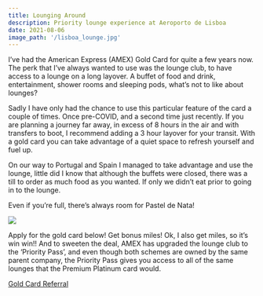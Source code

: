 ```yaml
---
title: Lounging Around
description: Priority lounge experience at Aeroporto de Lisboa
date: 2021-08-06
image_path: '/lisboa_lounge.jpg'
---
```


I’ve had the American Express (AMEX) Gold Card for quite a few years now. The perk that I’ve always wanted to use was the lounge club, to have access to a lounge on a long layover. A buffet of food and drink, entertainment, shower rooms and sleeping pods, what’s not to like about lounges?

Sadly I have only had the chance to use this particular feature of the card a couple of times. Once pre-COVID, and a second time just recently. If you are planning a journey far away, in excess of 8 hours in the air and with transfers to boot, I recommend adding a 3 hour layover for your transit. With a gold card you can take advantage of a quiet space to refresh yourself and fuel up.

On our way to Portugal and Spain I managed to take advantage and use the lounge, little did I know that although the buffets were closed, there was a till to order as much food as you wanted. If only we didn’t eat prior to going in to the lounge.

Even if you’re full, there’s always room for Pastel de Nata!

<img src="/pastel_de_nata.jpg" class="image fit">

Apply for the gold card below!
Get bonus miles! Ok, I also get miles, so it’s win win!!
And to sweeten the deal, AMEX has upgraded the lounge club to the ‘Priority Pass’, and even though both schemes are owned by the same parent company, the Priority Pass gives you access to all of the same lounges that the Premium Platinum card would.

[Gold Card Referral](http://amex.co.uk/refer/aHMEDH7jQg?XL=MIMNS)
